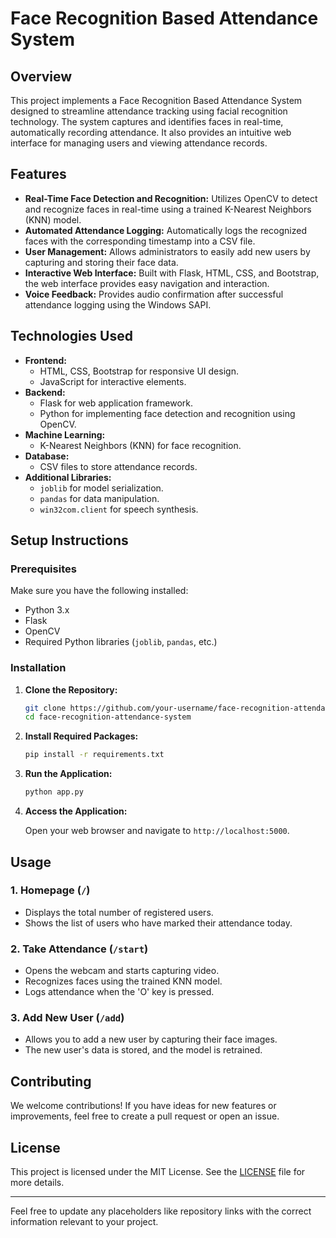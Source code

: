 # Face Recognition Based Attendance System

## Overview

This project implements a Face Recognition Based Attendance System designed to streamline attendance tracking using facial recognition technology. The system captures and identifies faces in real-time, automatically recording attendance. It also provides an intuitive web interface for managing users and viewing attendance records.

## Features

- **Real-Time Face Detection and Recognition:** Utilizes OpenCV to detect and recognize faces in real-time using a trained K-Nearest Neighbors (KNN) model.
- **Automated Attendance Logging:** Automatically logs the recognized faces with the corresponding timestamp into a CSV file.
- **User Management:** Allows administrators to easily add new users by capturing and storing their face data.
- **Interactive Web Interface:** Built with Flask, HTML, CSS, and Bootstrap, the web interface provides easy navigation and interaction.
- **Voice Feedback:** Provides audio confirmation after successful attendance logging using the Windows SAPI.

## Technologies Used

- **Frontend:**
  - HTML, CSS, Bootstrap for responsive UI design.
  - JavaScript for interactive elements.
- **Backend:**
  - Flask for web application framework.
  - Python for implementing face detection and recognition using OpenCV.
- **Machine Learning:**
  - K-Nearest Neighbors (KNN) for face recognition.
- **Database:**
  - CSV files to store attendance records.
- **Additional Libraries:**
  - `joblib` for model serialization.
  - `pandas` for data manipulation.
  - `win32com.client` for speech synthesis.

## Setup Instructions

### Prerequisites

Make sure you have the following installed:

- Python 3.x
- Flask
- OpenCV
- Required Python libraries (`joblib`, `pandas`, etc.)

### Installation

1. **Clone the Repository:**

    ```bash
    git clone https://github.com/your-username/face-recognition-attendance-system.git
    cd face-recognition-attendance-system
    ```

2. **Install Required Packages:**

    ```bash
    pip install -r requirements.txt
    ```

3. **Run the Application:**

    ```bash
    python app.py
    ```

4. **Access the Application:**

    Open your web browser and navigate to `http://localhost:5000`.

## Usage

### 1. Homepage (`/`)

- Displays the total number of registered users.
- Shows the list of users who have marked their attendance today.

### 2. Take Attendance (`/start`)

- Opens the webcam and starts capturing video.
- Recognizes faces using the trained KNN model.
- Logs attendance when the 'O' key is pressed.

### 3. Add New User (`/add`)

- Allows you to add a new user by capturing their face images.
- The new user's data is stored, and the model is retrained.

## Contributing

We welcome contributions! If you have ideas for new features or improvements, feel free to create a pull request or open an issue.

## License

This project is licensed under the MIT License. See the [LICENSE](LICENSE) file for more details.

---

Feel free to update any placeholders like repository links with the correct information relevant to your project.
